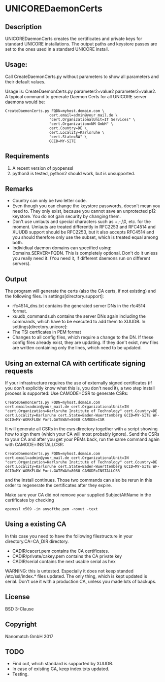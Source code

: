 # UNICOREDaemonCerts

## Description
UNICOREDaemonCerts creates the certificates and private keys for standard UNICORE installations. The output paths and keystore passes are set to the ones used in a standard UNICORE install.

## Usage:

Call CreateDaemonCerts.py without parameters to show all parameters and their default values.

Usage is: CreateDaemonCerts.py parameter2=value2 parameter2=value2.
A typical command to generate Daemon Certs for all UNICORE server daemons would be:

    CreateDaemonCerts.py FQDN=myhost.domain.com \
                        cert.email=admin@your_mail.de \
                        "cert.OrganizationalUnit=IT Services" \
                        "cert.Organization=NM GmbH" \
                        cert.Country=DE \
                        cert.Locality=Karlsruhe \
                        "cert.State=BW" \
                        GCID=MY-SITE 

                        
## Requirements
1. A recent version of pyopenssl
2. python3 is tested, python2 should work, but is unsupported.

## Remarks
* Country can only be two letter code. 
* Even though you can change the keystore passwords, doesn't mean you need to. They only exist, because you cannot save an unprotected p12 keystore. You do not gain security by changing them.
* Don't use umlauts and special characters such as +,-,\0, etc. for the moment. Umlauts are treated differently in RFC2253 and RFC4514 and XUUDB support should be RFC2253, but it also accepts RFC4514 and you should therefore only use the subset, which is treated equal among both.
* Individiual daemon domains can specified using: Domains.SERVER=FQDN. This is completely optional. Don't do it unless you really need it. (You need it, if different daemons run on different servers).

## Output
The program will generate the certs (also the CA certs, if not existing) and the following files.
In settings[directory.support]:
* rfc4514_dns.txt contains the generated server DNs in the rfc4514 format.
* xuudb_commands.sh contains the server DNs again including the commands, which have to be executed to add them to XUUDB.
In settings[directory.unicore]:
* The TSI certficates in PEM format
* Changes to all config files, which require a change to the DN. If these config files already exist, they are updating. If they don't exist, new files are written containing only the lines, which need to be updated.

## Using an external CA with certificate signing requests
If your infrastructure requires the use of externally signed certificates (if you don't explicitly know what this is, you don't need it), a two step install process is supported:
Use CAMODE=CSR to generate CSRs:

    CreateDaemonCerts.py FQDN=myhost.domain.com cert.email=admin@your_mail.de cert.OrganizationalUnit=IN "cert.Organization=Karlsruhe Institute of Technology" cert.Country=DE cert.Locality=Karlsruhe cert.State=Baden-Wuerttemberg GCID=MY-SITE WF-GCID=MY-WORKFLOW Port.GATEWAY=8080 CAMODE=CSR

It will generate all CSRs in the csrs directory together with a script showing how to sign them (which your CA will most probably ignore).
Send the CSRs to your CA and after you get your PEMs back, run the same command again with CAMODE=INSTALLCSR:

    CreateDaemonCerts.py FQDN=myhost.domain.com cert.email=admin@your_mail.de cert.OrganizationalUnit=IN "cert.Organization=Karlsruhe Institute of Technology" cert.Country=DE cert.Locality=Karlsruhe cert.State=Baden-Wuerttemberg GCID=MY-SITE WF-GCID=MY-WORKFLOW Port.GATEWAY=8080 CAMODE=INSTALLCSR

and the install continues. Those two commands can also be rerun in this order to regenerate the certificates after they expire.

Make sure your CA did not remove your supplied SubjectAltName in the certificates by checking

    openssl x509 -in anyofthe.pem -noout -text

## Using a existing CA
In this case you need to have the following filestructure in your directory.CA=CA_DIR directory.
* CADIR/cacert.pem contains the CA certificates.
* CADIR/private/cakey.pem contains the CA private key
* CADIR/serial contains the next usable serial as hex

WARNING: this is untested. Especially it does not keep standed /etc/ssl/index.* files updated. The only thing, which is kept updated is serial. Don't use it with a production CA, unless you made lots of backups.

## License
BSD 3-Clause

## Copyright
Nanomatch GmbH 2017

## TODO
* Find out, which standard is supported by XUUDB.
* In case of existing CA, keep index.txts updated.
* Testing.
